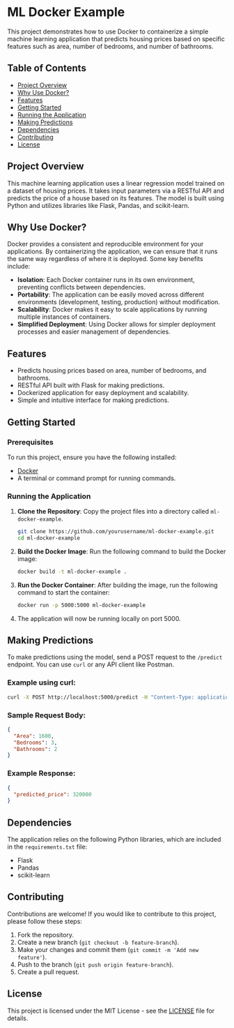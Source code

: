# ML Docker Example

This project demonstrates how to use Docker to containerize a simple machine learning application that predicts housing prices based on specific features such as area, number of bedrooms, and number of bathrooms.

## Table of Contents

- [Project Overview](#project-overview)
- [Why Use Docker?](#why-use-docker)
- [Features](#features)
- [Getting Started](#getting-started)
- [Running the Application](#running-the-application)
- [Making Predictions](#making-predictions)
- [Dependencies](#dependencies)
- [Contributing](#contributing)
- [License](#license)

## Project Overview

This machine learning application uses a linear regression model trained on a dataset of housing prices. It takes input parameters via a RESTful API and predicts the price of a house based on its features. The model is built using Python and utilizes libraries like Flask, Pandas, and scikit-learn.

## Why Use Docker?

Docker provides a consistent and reproducible environment for your applications. By containerizing the application, we can ensure that it runs the same way regardless of where it is deployed. Some key benefits include:

- **Isolation**: Each Docker container runs in its own environment, preventing conflicts between dependencies.
- **Portability**: The application can be easily moved across different environments (development, testing, production) without modification.
- **Scalability**: Docker makes it easy to scale applications by running multiple instances of containers.
- **Simplified Deployment**: Using Docker allows for simpler deployment processes and easier management of dependencies.

## Features

- Predicts housing prices based on area, number of bedrooms, and bathrooms.
- RESTful API built with Flask for making predictions.
- Dockerized application for easy deployment and scalability.
- Simple and intuitive interface for making predictions.

## Getting Started

### Prerequisites

To run this project, ensure you have the following installed:

- [Docker](https://www.docker.com/get-started)
- A terminal or command prompt for running commands.

### Running the Application

1. **Clone the Repository**: Copy the project files into a directory called `ml-docker-example`.
   ```bash
   git clone https://github.com/yourusername/ml-docker-example.git
   cd ml-docker-example
   ```

2. **Build the Docker Image**:
   Run the following command to build the Docker image:
   ```bash
   docker build -t ml-docker-example .
   ```

3. **Run the Docker Container**:
   After building the image, run the following command to start the container:
   ```bash
   docker run -p 5000:5000 ml-docker-example
   ```

4. The application will now be running locally on port 5000.

## Making Predictions

To make predictions using the model, send a POST request to the `/predict` endpoint. You can use `curl` or any API client like Postman.

### Example using curl:

```bash
curl -X POST http://localhost:5000/predict -H "Content-Type: application/json" -d '{"Area": 1600, "Bedrooms": 3, "Bathrooms": 2}'
```

### Sample Request Body:

```json
{
  "Area": 1600,
  "Bedrooms": 3,
  "Bathrooms": 2
}
```

### Example Response:

```json
{
  "predicted_price": 320000
}
```

## Dependencies

The application relies on the following Python libraries, which are included in the `requirements.txt` file:

- Flask
- Pandas
- scikit-learn

## Contributing

Contributions are welcome! If you would like to contribute to this project, please follow these steps:

1. Fork the repository.
2. Create a new branch (`git checkout -b feature-branch`).
3. Make your changes and commit them (`git commit -m 'Add new feature'`).
4. Push to the branch (`git push origin feature-branch`).
5. Create a pull request.

## License

This project is licensed under the MIT License - see the [LICENSE](LICENSE) file for details.
